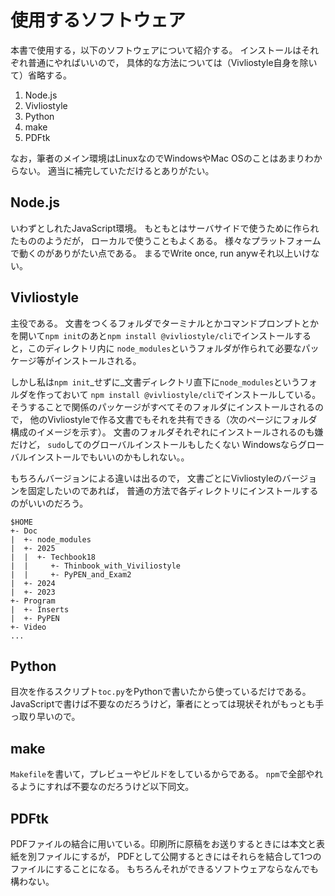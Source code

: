 # 使用するソフトウェア

本書で使用する，以下のソフトウェアについて紹介する。
インストールはそれぞれ普通にやればいいので，
具体的な方法については（Vivliostyle自身を除いて）省略する。

1. Node.js
2. Vivliostyle
3. Python
4. make
5. PDFtk

なお，筆者のメイン環境はLinuxなのでWindowsやMac OSのことはあまりわからない。
適当に補完していただけるとありがたい。

## Node.js

いわずとしれたJavaScript環境。
もともとはサーバサイドで使うために作られたもののようだが，
ローカルで使うこともよくある。
様々なプラットフォームで動くのがありがたい点である。
まるでWrite once, run anyw<span class="notetext">それ以上いけない。</span>

## Vivliostyle

主役である。
文書をつくるフォルダでターミナルとかコマンドプロンプトとかを開いて`npm init`のあと`npm install @vivliostyle/cli`でインストールすると，このディレクトリ内に
`node_modules`というフォルダが作られて必要なパッケージ等がインストールされる。

しかし私は`npm init`_せずに_文書ディレクトリ直下に`node_modules`というフォルダを作っておいて
`npm install @vivliostyle/cli`でインストールしている。
そうすることで関係のパッケージがすべてそのフォルダにインストールされるので，
他のVivliostyleで作る文書でもそれを共有できる（次のページにフォルダ構成のイメージを示す）。
文書のフォルダそれぞれにインストールされるのも嫌だけど，
`sudo`してのグローバルインストールもしたくない
<span class="notetext">Windowsならグローバルインストールでもいいのかもしれない。</span>。

もちろんバージョンによる違いは出るので，
文書ごとにVivliostyleのバージョンを固定したいのであれば，
普通の方法で各ディレクトリにインストールするのがいいのだろう。

```
$HOME
+- Doc
|  +- node_modules
|  +- 2025
|  |  +- Techbook18
|  |     +- Thinbook_with_Viviliostyle
|  |     +- PyPEN_and_Exam2
|  +- 2024
|  +- 2023
+- Program
|  +- Inserts
|  +- PyPEN
+- Video
...
```

## Python

目次を作るスクリプト`toc.py`をPythonで書いたから使っているだけである。
JavaScriptで書けば不要なのだろうけど，筆者にとっては現状それがもっとも手っ取り早いので。

## make

`Makefile`を書いて，プレビューやビルドをしているからである。
`npm`で全部やれるようにすれば不要なのだろうけど以下同文。

## PDFtk

PDFファイルの結合に用いている。印刷所に原稿をお送りするときには本文と表紙を別ファイルにするが，
PDFとして公開するときにはそれらを結合して1つのファイルにすることになる。
もちろんそれができるソフトウェアならなんでも構わない。